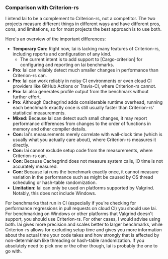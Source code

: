 ### Comparison with Criterion-rs

I intend Iai to be a complement to Criterion-rs, not a competitor. The two projects measure different
things in different ways and have different pros, cons, and limitations, so for most projects the
best approach is to use both.

Here's an overview of the important differences:
- **Temporary Con:** Right now, Iai is lacking many features of Criterion-rs, including reports and configuration of any kind.
    - The current intent is to add support to [Cargo-criterion] for configuring and reporting on Iai benchmarks.
- **Pro:** Iai can reliably detect much smaller changes in performance than Criterion-rs can.
- **Pro:** Iai can work reliably in noisy CI environments or even cloud CI providers like GitHub Actions or Travis-CI, where Criterion-rs cannot.
- **Pro:** Iai also generates profile output from the benchmark without further effort.
- **Pro:** Although Cachegrind adds considerable runtime overhead, running each benchmark exactly once is still usually faster than Criterion-rs' statistical measurements.
- **Mixed:** Because Iai can detect such small changes, it may report performance differences from changes to the order of functions in memory and other compiler details.
- **Con:** Iai's measurements merely correlate with wall-clock time (which is usually what you actually care about), where Criterion-rs measures it directly.
- **Con:** Iai cannot exclude setup code from the measurements, where Criterion-rs can.
- **Con:** Because Cachegrind does not measure system calls, IO time is not accurately measured.
- **Con:** Because Iai runs the benchmark exactly once, it cannot measure variation in the performance such as might be caused by OS thread scheduling or hash-table randomization.
- **Limitation:** Iai can only be used on platforms supported by Valgrind. Notably, this does not include Windows.

For benchmarks that run in CI (especially if you're checking for performance regressions in pull 
requests on cloud CI) you should use Iai. For benchmarking on Windows or other platforms that
Valgrind doesn't support, you should use Criterion-rs. For other cases, I would advise using both.
Iai gives more precision and scales better to larger benchmarks, while Criterion-rs allows for
excluding setup time and gives you more information about the actual time your code takes and how
strongly that is affected by non-determinism like threading or hash-table randomization. If you
absolutely need to pick one or the other though, Iai is probably the one to go with.
